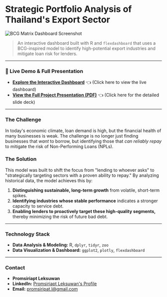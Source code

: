 # Strategic Portfolio Analysis of Thailand's Export Sector

![BCG Matrix Dashboard Screenshot]([https://raw.githubusercontent.com/piniepimery/Thai_Export_Analysis/main/dashboard-export-preview.png](https://i.postimg.cc/tgg5skPP/Screenshot-2025-07-17-151717.png))

> An interactive dashboard built with R and `flexdashboard` that uses a BCG-inspired model to identify high-potential export industries and mitigate loan risk for lenders.

---

### 🚀 Live Demo & Full Presentation

*   **[Explore the Interactive Dashboard](https://piniepimery.github.io/Thai_Export_Analysis/)** 👈 (Click here to view the live dashboard)
*   **[View the Full Project Presentation (PDF)](https://github.com/piniepimery/Thai_Export_Analysis/blob/main/Project_Summary.pdf)** 👈 (Click here for the detailed slide deck)

---

### The Challenge

In today's economic climate, loan demand is high, but the financial health of many businesses is weak. The challenge is no longer just finding businesses that *want* to borrow, but identifying those that *can reliably repay* to mitigate the risk of Non-Performing Loans (NPLs).

### The Solution

This model was built to shift the focus from "lending to whoever asks" to "strategically targeting sectors with a proven ability to repay." By analyzing historical data, the model achieves this by:

1.  **Distinguishing sustainable, long-term growth** from volatile, short-term spikes.
2.  **Identifying industries whose stable performance** indicates a stronger capacity to service debt.
3.  **Enabling lenders to proactively target these high-quality segments,** thereby minimizing the risk of future bad debt.

---

### Technology Stack

*   **Data Analysis & Modeling:** R, `dplyr`, `tidyr`, `zoo`
*   **Data Visualization & Dashboard:** `ggplot2`, `plotly`, `flexdashboard`

---

### Contact

*   **Promsiriapt Leksuwan**
*   **LinkedIn:** [Promsiriapt Leksuwan's Profile](https://www.linkedin.com/in/promsirpat-leksuwan-6a274428b)
*   **Email:** promsiripat.l@gmail.com
